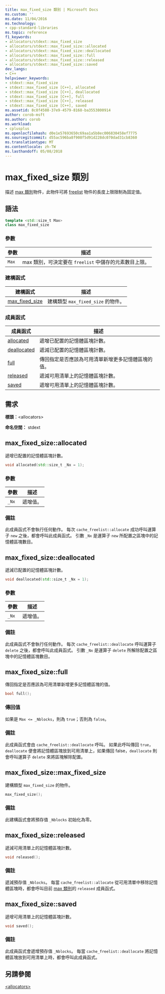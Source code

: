 ```yaml
---
title: max_fixed_size 類別 | Microsoft Docs
ms.custom: ''
ms.date: 11/04/2016
ms.technology:
- cpp-standard-libraries
ms.topic: reference
f1_keywords:
- allocators/stdext::max_fixed_size
- allocators/stdext::max_fixed_size::allocated
- allocators/stdext::max_fixed_size::deallocated
- allocators/stdext::max_fixed_size::full
- allocators/stdext::max_fixed_size::released
- allocators/stdext::max_fixed_size::saved
dev_langs:
- C++
helpviewer_keywords:
- stdext::max_fixed_size
- stdext::max_fixed_size [C++], allocated
- stdext::max_fixed_size [C++], deallocated
- stdext::max_fixed_size [C++], full
- stdext::max_fixed_size [C++], released
- stdext::max_fixed_size [C++], saved
ms.assetid: 8c8f4588-37e9-4579-8168-ba3553800914
author: corob-msft
ms.author: corob
ms.workload:
- cplusplus
ms.openlocfilehash: d0e1e57693650c69aa1a5b8ec006830458ef7775
ms.sourcegitcommit: d55ac596ba8f908f5d91d228dc070dad31cb8360
ms.translationtype: MT
ms.contentlocale: zh-TW
ms.lasthandoff: 05/08/2018
---
```

# <a name="maxfixedsize-class"></a>max_fixed_size 類別

描述 [max 類別](../standard-library/allocators-header.md)物件，此物件可將 [freelist](../standard-library/freelist-class.md) 物件的長度上限限制為固定值。

## <a name="syntax"></a>語法

```cpp
template <std::size_t Max>
class max_fixed_size
```

### <a name="parameters"></a>參數

|參數|描述|
|---------------|-----------------|
|`Max`|max 類別，可決定要在 `freelist` 中儲存的元素數目上限。|

### <a name="constructors"></a>建構函式

|建構函式|描述|
|-|-|
|[max_fixed_size](#max_fixed_size)|建構類型 `max_fixed_size` 的物件。|

### <a name="member-functions"></a>成員函式

|成員函式|描述|
|-|-|
|[allocated](#allocated)|遞增已配置的記憶體區塊計數。|
|[deallocated](#deallocated)|遞減已配置的記憶體區塊計數。|
|[full](#full)|傳回指定是否應該為可用清單新增更多記憶體區塊的值。|
|[released](#released)|遞減可用清單上的記憶體區塊計數。|
|[saved](#saved)|遞增可用清單上的記憶體區塊計數。|

## <a name="requirements"></a>需求

**標頭︰**\<allocators>

**命名空間：** stdext

## <a name="allocated"></a>  max_fixed_size::allocated

遞增已配置的記憶體區塊計數。

```cpp
void allocated(std::size_t _Nx = 1);
```

### <a name="parameters"></a>參數

|參數|描述|
|---------------|-----------------|
|`_Nx`|遞增值。|

### <a name="remarks"></a>備註

此成員函式不會執行任何動作。 每次 `cache_freelist::allocate` 成功呼叫運算子 `new` 之後，都會呼叫此成員函式。 引數 `_Nx` 是運算子 `new` 所配置之區塊中的記憶體區塊數目。

## <a name="deallocated"></a>  max_fixed_size::deallocated

遞減已配置的記憶體區塊計數。

```cpp
void deallocated(std::size_t _Nx = 1);
```

### <a name="parameters"></a>參數

|參數|描述|
|---------------|-----------------|
|`_Nx`|遞增值。|

### <a name="remarks"></a>備註

此成員函式不會執行任何動作。 每次 `cache_freelist::deallocate` 呼叫運算子 `delete` 之後，都會呼叫此成員函式。 引數 `_Nx` 是運算子 `delete` 所解除配置之區塊中的記憶體區塊數目。

## <a name="full"></a>  max_fixed_size::full

傳回指定是否應該為可用清單新增更多記憶體區塊的值。

```cpp
bool full();
```

### <a name="return-value"></a>傳回值

如果是 `Max <= _Nblocks`，則為 `true`；否則為 `false`。

### <a name="remarks"></a>備註

此成員函式會由 `cache_freelist::deallocate` 呼叫。 如果此呼叫傳回 `true`，`deallocate` 便會將記憶體區塊放到可用清單上，如果傳回 false，`deallocate` 則會呼叫運算子 `delete` 來將區塊解除配置。

## <a name="max_fixed_size"></a>  max_fixed_size::max_fixed_size

建構類型 `max_fixed_size` 的物件。

```cpp
max_fixed_size();
```

### <a name="remarks"></a>備註

此建構函式會將預存值 `_Nblocks` 初始化為零。

## <a name="released"></a>  max_fixed_size::released

遞減可用清單上的記憶體區塊計數。

```cpp
void released();
```

### <a name="remarks"></a>備註

遞減預存值 `_Nblocks`。 每當 `cache_freelist::allocate` 從可用清單中移除記憶體區塊時，都會呼叫目前 [max 類別](../standard-library/allocators-header.md)的 `released` 成員函式。

## <a name="saved"></a>  max_fixed_size::saved

遞增可用清單上的記憶體區塊計數。

```cpp
void saved();
```

### <a name="remarks"></a>備註

此成員函式會遞增預存值 `_Nblocks`。 每當 `cache_freelist::deallocate` 將記憶體區塊放到可用清單上時，都會呼叫此成員函式。

## <a name="see-also"></a>另請參閱

[\<allocators>](../standard-library/allocators-header.md)<br/>
